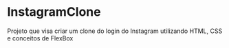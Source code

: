 # InstagramClone
Projeto que visa criar um clone do login do Instagram utilizando HTML, CSS e conceitos de FlexBox
